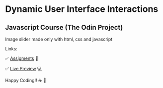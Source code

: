 # Dynamic User Interface Interactions
## Javascript Course (The Odin Project)
Image slider made only with html, css and javascript

Links:

:white_check_mark: [Assigments](https://www.theodinproject.com/lessons/node-path-javascript-dynamic-user-interface-interactions#image-slider) :blue_book:

:white_check_mark: [Live Preview](https://carlosfrontend.github.io/image-slider-odin-project/) :computer:

 Happy Coding!! :coffee: :rocket:
